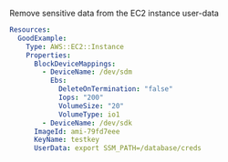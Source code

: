 
Remove sensitive data from the EC2 instance user-data

```yaml
Resources:
  GoodExample:
    Type: AWS::EC2::Instance
    Properties:
      BlockDeviceMappings:
        - DeviceName: /dev/sdm
          Ebs:
            DeleteOnTermination: "false"
            Iops: "200"
            VolumeSize: "20"
            VolumeType: io1
        - DeviceName: /dev/sdk
      ImageId: ami-79fd7eee
      KeyName: testkey
      UserData: export SSM_PATH=/database/creds
```


